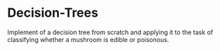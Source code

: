 # Decision-Trees
Implement of a decision tree from scratch and applying it to the task of classifying whether a mushroom is edible or poisonous.

